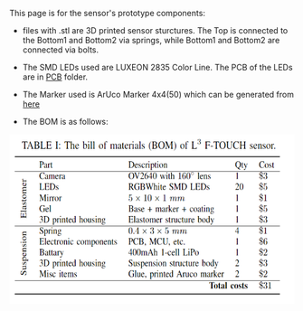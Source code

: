 This page is for the sensor's prototype components:

* files with .stl are 3D printed sensor sturctures. The Top is connected to the Bottom1 and Bottom2 via springs, while Bottom1 and Bottom2 are connected via bolts.

* The SMD LEDs used are LUXEON 2835 Color Line. The PCB of the LEDs are in [PCB](PCB/) folder.

* The Marker used is ArUco Marker 4x4(50) which can be generated from [here](https://chev.me/arucogen/)

* The BOM is as follows:
<p align="left">
  <img width="560" height="300" src="BOM .png">
</p>
